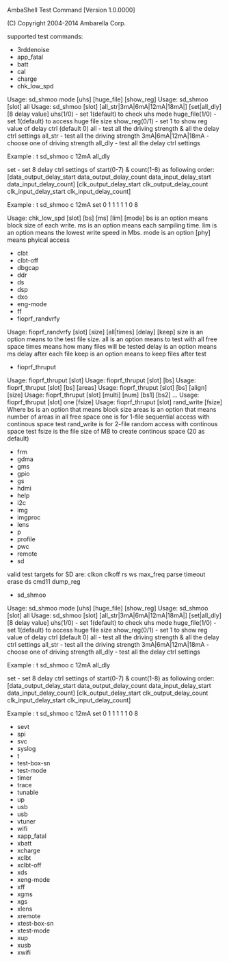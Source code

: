 AmbaShell Test Command [Version 1.0.0000]

(C) Copyright 2004-2014 Ambarella Corp.

supported test commands:

* 3rddenoise
* app_fatal
* batt
* cal
* charge
* chk_low_spd

Usage: sd_shmoo mode [uhs] [huge_file] [show_reg]
Usage: sd_shmoo [slot] all
Usage: sd_shmoo [slot] [all_str|3mA|6mA|12mA|18mA|] [set|all_dly] [8 delay value]
 uhs(1/0) - set 1(default) to check uhs mode
 huge_file(1/0) - set 1(default) to access huge file size
 show_reg(0/1) - set 1 to show reg value of delay ctrl (default 0)
 all - test all the driving strength & all the delay ctrl settings
 all_str - test all the driving strength
 3mA|6mA|12mA|18mA - choose one of driving strength
 all_dly - test all the delay ctrl settings

 Example : t sd_shmoo c 12mA all_dly

 set - set 8 delay ctrl settings of start(0-7) & count(1-8) as following order:
 [data_output_delay_start data_output_delay_count data_input_delay_start data_input_delay_count]
 [clk_output_delay_start clk_output_delay_count clk_input_delay_start clk_input_delay_count]

 Example : t sd_shmoo c 12mA set 0 1 1 1 1 1 0 8

Usage: chk_low_spd [slot] [bs] [ms] [lim] [mode]
  bs is an option means block size of each write.
  ms is an option means each sampiling time.
  lim is an option means the lowest write speed in Mbs.
  mode is an option [phy] means phyical access

* clbt
* clbt-off
* dbgcap
* ddr
* ds
* dsp
* dxo
* eng-mode
* ff
* fioprf_randvrfy

Usage: fioprf_randvrfy [slot] [size] [all|times] [delay] [keep]
  size is an option means to the test file size.
  all is an option means to test with all free space
  times means how many files will be tested
  delay is an option means ms delay after each file
  keep is an option means to keep files after test

* fioprf_thruput

Usage: fioprf_thruput [slot]
Usage: fioprf_thruput [slot] [bs]
Usage: fioprf_thruput [slot] [bs] [areas]
Usage: fioprf_thruput [slot] [bs] [align] [size]
Usage: fioprf_thruput [slot] [multi] [num] [bs1] [bs2] ...
Usage: fioprf_thruput [slot] one [fsize]
Usage: fioprf_thruput [slot] rand_write [fsize]
Where
  bs is an option that means block size
  areas is an option that means number of areas in all free space
  one is for 1-file sequential access with continous space test
  rand_write is for 2-file random access with continous space test
  fsize is the file size of MB to create continous space (20 as default)

* frm
* gdma
* gms
* gpio
* gs
* hdmi
* help
* i2c
* img
* imgproc
* lens
* p
* profile
* pwc
* remote
* sd

valid test targets for SD are:
	clkon
	clkoff
	rs
	ws
	max_freq
	parse
	timeout
	erase
	ds
	cmd11
	dump_reg

* sd_shmoo

Usage: sd_shmoo mode [uhs] [huge_file] [show_reg]
Usage: sd_shmoo [slot] all
Usage: sd_shmoo [slot] [all_str|3mA|6mA|12mA|18mA|] [set|all_dly] [8 delay value]
 uhs(1/0) - set 1(default) to check uhs mode
 huge_file(1/0) - set 1(default) to access huge file size
 show_reg(0/1) - set 1 to show reg value of delay ctrl (default 0)
 all - test all the driving strength & all the delay ctrl settings
 all_str - test all the driving strength
 3mA|6mA|12mA|18mA - choose one of driving strength
 all_dly - test all the delay ctrl settings

 Example : t sd_shmoo c 12mA all_dly

 set - set 8 delay ctrl settings of start(0-7) & count(1-8) as following order:
 [data_output_delay_start data_output_delay_count data_input_delay_start data_input_delay_count]
 [clk_output_delay_start clk_output_delay_count clk_input_delay_start clk_input_delay_count]

 Example : t sd_shmoo c 12mA set 0 1 1 1 1 1 0 8

* sevt
* spi
* svc
* syslog
* t
* test-box-sn
* test-mode
* timer
* trace
* tunable
* up
* usb
* usb
* vtuner
* wifi
* xapp_fatal
* xbatt
* xcharge
* xclbt
* xclbt-off
* xds
* xeng-mode
* xff
* xgms
* xgs
* xlens
* xremote
* xtest-box-sn
* xtest-mode
* xup
* xusb
* xwifi
